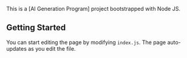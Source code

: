 This is a [AI Generation Program] project bootstrapped with Node JS.

## Getting Started

You can start editing the page by modifying `index.js`. The page auto-updates as you edit the file.
